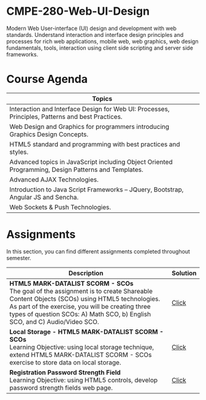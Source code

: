 # CMPE-280-Web-UI-Design

Modern Web User-interface (UI) design and development with web standards. Understand interaction and interface design principles and processes for rich web applications, mobile web, web graphics, web design fundamentals, tools, interaction using client side scripting and server side frameworks. 

# Course Agenda

| Topics  |
|------------------------------------------------------------|
| Interaction and Interface Design for Web UI: Processes, Principles, Patterns and best Practices.|
| Web Design and Graphics for programmers introducing Graphics Design Concepts.|
| HTML5 standard and programming with best practices and styles.|
| Advanced topics in JavaScript including Object Oriented Programming, Design Patterns and Templates.|
| Advanced AJAX Technologies.|
| Introduction to Java Script Frameworks – JQuery, Bootstrap, Angular JS and Sencha.|
| Web Sockets & Push Technologies.|



# Assignments
In this section, you can find different assignments completed throughout semester. 

| Description   | Solution |
|------------------------------------------------------------|-----------------------------------------------------------------------------------------------------|
| <b>HTML5 MARK-DATALIST SCORM - SCOs</b>  <br>  The goal of the assignment is to create Shareable Content Objects (SCOs) using HTML5 technologies. As part of the exercise, you will be creating three types of question SCOs: A) Math SCO, b) English SCO, and C) Audio/Video SCO.               | [Click](https://github.com/bhasin11/CMPE-280-Web-UI-Design/tree/master/Assignment-HTML5-MARK-DATALIST-SCORM-SCOs)
| <b>Local Storage - HTML5 MARK-DATALIST SCORM - SCOs</b>  <br>  Learning Objective: using local storage technique, extend HTML5 MARK-DATALIST SCORM - SCOs exercise to store data on local storage.               | [Click](https://github.com/bhasin11/CMPE-280-Web-UI-Design/tree/master/Assignment-Local%20Storage-HTML5-MARK-DATALIST-SCORM-SCOs)
| <b>Registration Password Strength Field</b>  <br>  Learning Objective: using HTML5 controls, develop password strength fields web page.               | [Click](https://github.com/bhasin11/CMPE-280-Web-UI-Design/tree/master/Assignment-Registration-Password-Strength-Field)

